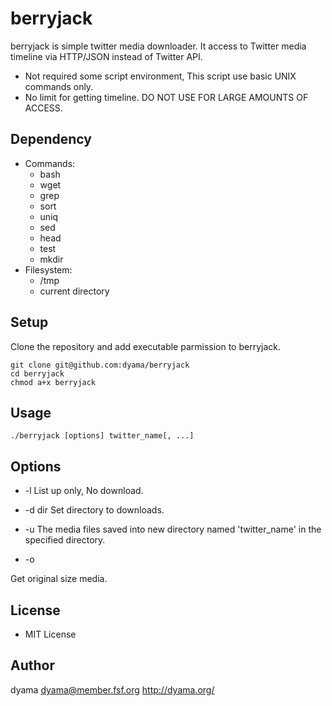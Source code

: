 berryjack
=========

berryjack is simple twitter media downloader.
It access to Twitter media timeline via HTTP/JSON instead of Twitter API.

* Not required some script environment, This script use basic UNIX commands only.
* No limit for getting timeline. DO NOT USE FOR LARGE AMOUNTS OF ACCESS. 

Dependency
----------

* Commands:
  * bash
  * wget
  * grep
  * sort
  * uniq
  * sed
  * head
  * test
  * mkdir
* Filesystem:
  * /tmp
  * current directory

Setup
-----

Clone the repository and add executable parmission to berryjack.

    git clone git@github.com:dyama/berryjack
    cd berryjack
    chmod a+x berryjack

Usage
-----


    ./berryjack [options] twitter_name[, ...]

Options
-------

* -l
List up only, No download.

* -d dir
Set directory to downloads.

* -u
The media files saved into new directory named 'twitter_name' in the specified directory.

* -o

Get original size media.

License
-------

* MIT License

Author
------

dyama <dyama@member.fsf.org>
http://dyama.org/
